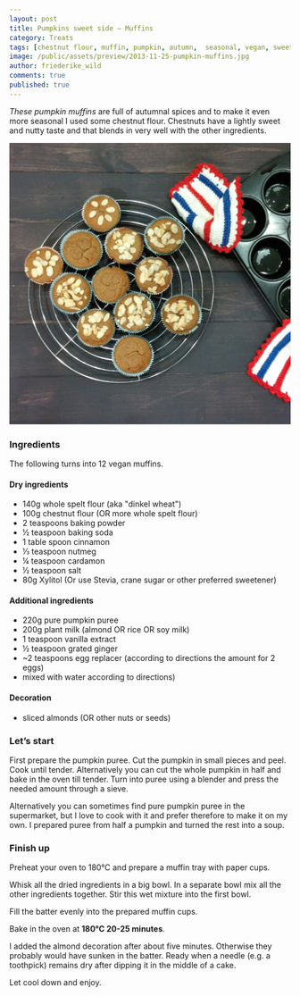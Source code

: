 ```yaml
---
layout: post
title: Pumpkins sweet side – Muffins
category: Treats
tags: [chestnut flour, muffin, pumpkin, autumn,  seasonal, vegan, sweet, vegetarian]
image: /public/assets/preview/2013-11-25-pumpkin-muffins.jpg
author: friederike_wild
comments: true
published: true
---
```


*These pumpkin muffins* are full of autumnal spices and to make it even more seasonal I used some chestnut flour. Chestnuts have a lightly sweet and nutty taste and that blends in very well with the other ingredients.

<!--more-->

![The muffins](/public/assets/2013-11-25-pumpkin-muffins.jpg "The muffins")

### Ingredients

The following turns into 12 vegan muffins.

#### Dry ingredients
* 140g whole spelt flour (aka "dinkel wheat")
* 100g chestnut flour (OR more whole spelt flour)
* 2 teaspoons baking powder
* ½ teaspoon baking soda
* 1 table spoon cinnamon
* ⅓ teaspoon nutmeg
* ¼ teaspoon cardamon
* ½ teaspoon salt
* 80g Xylitol (Or use Stevia, crane sugar or other preferred sweetener)

#### Additional ingredients
* 220g pure pumpkin puree
* 200g plant milk (almond OR rice OR soy milk)
* 1 teaspoon vanilla extract
* ½ teaspoon grated ginger
* ~2 teaspoons egg replacer (according to directions the amount for 2 eggs)
* mixed with water according to directions)

#### Decoration
* sliced almonds (OR other nuts or seeds)


### Let’s start
First prepare the pumpkin puree. Cut the pumpkin in small pieces and peel. Cook until tender. Alternatively you can cut the whole pumpkin in half and bake in the oven till tender. Turn into puree using a blender and press the needed amount through a sieve.

Alternatively you can sometimes find pure pumpkin puree in the supermarket, but I love to cook with it and prefer therefore to make it on my own. I prepared puree from half a pumpkin and turned the rest into a soup.


### Finish up
Preheat your oven to 180°C and prepare a muffin tray with paper cups.

Whisk all the dried ingredients in a big bowl.
In a separate bowl mix all the other ingredients together. Stir this wet mixture into the first bowl.

Fill the batter evenly into the prepared muffin cups. 

Bake in the oven at **180°C 20-25 minutes**. 

I added the almond decoration after about five minutes. Otherwise they probably would have sunken in the batter.
Ready when a needle (e.g. a toothpick) remains dry after dipping it in the middle of a cake.

Let cool down and enjoy.

